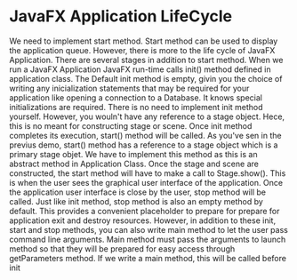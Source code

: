# JavaFX Application LifeCycle
We need to implement start method. Start method can be used to display the application queue. However, 
there is more to the life cycle of JavaFX Application. There are several stages in addition to start 
method. When we run a JavaFX Application JavaFX run-time calls init() method defined in application class. 
The Default init method is empty, givin you the choice of writing any inicialization statements that may be 
required for your application like opening a connection to a Database. It knows special initializations are 
required. There is no need to implement init method yourself. However, you wouln't have any reference to a 
stage object. Hece, this is no meant for constructing stage or scene. Once init method completes its execution, 
start() method will be called. As you've sen in the previus demo, start() method has a reference to a stage 
object which is a primary stage objet. We have to implement this method as this is an abstract method in 
Application Class. Once the stage and scene are constructed, the start method will have to make a call to 
Stage.show(). This is when the user sees the graphical user interface of the application. Once the 
application user interface is close by the user, stop method will be called. Just like init method, 
stop method is also an empty method by default. This provides a convenient placeholder to prepare for 
prepare for application exit and destroy resources. However, in addition to these init, start and stop methods,
you can also write main method to let the user pass command line arguments. Main method must pass the 
arguments to launch method so that they will be prepared for easy access through getParameters method. If 
we write a main method, this will be called before init